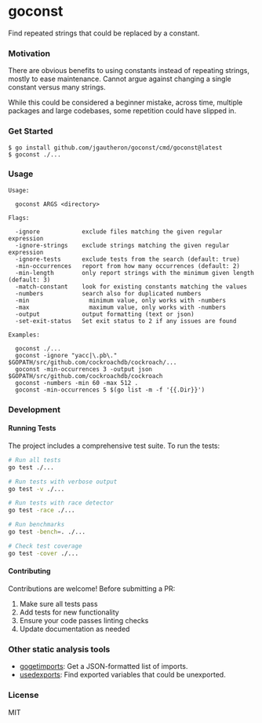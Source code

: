 # goconst

Find repeated strings that could be replaced by a constant.

### Motivation

There are obvious benefits to using constants instead of repeating strings, mostly to ease maintenance. Cannot argue against changing a single constant versus many strings.

While this could be considered a beginner mistake, across time, multiple packages and large codebases, some repetition could have slipped in.

### Get Started

    $ go install github.com/jgautheron/goconst/cmd/goconst@latest
    $ goconst ./...

### Usage

```
Usage:

  goconst ARGS <directory>

Flags:

  -ignore            exclude files matching the given regular expression
  -ignore-strings    exclude strings matching the given regular expression
  -ignore-tests      exclude tests from the search (default: true)
  -min-occurrences   report from how many occurrences (default: 2)
  -min-length        only report strings with the minimum given length (default: 3)
  -match-constant    look for existing constants matching the values
  -numbers           search also for duplicated numbers
  -min          	   minimum value, only works with -numbers
  -max          	   maximum value, only works with -numbers
  -output            output formatting (text or json)
  -set-exit-status   Set exit status to 2 if any issues are found

Examples:

  goconst ./...
  goconst -ignore "yacc|\.pb\." $GOPATH/src/github.com/cockroachdb/cockroach/...
  goconst -min-occurrences 3 -output json $GOPATH/src/github.com/cockroachdb/cockroach
  goconst -numbers -min 60 -max 512 .
  goconst -min-occurrences 5 $(go list -m -f '{{.Dir}}')
```

### Development

#### Running Tests

The project includes a comprehensive test suite. To run the tests:

```bash
# Run all tests
go test ./...

# Run tests with verbose output
go test -v ./...

# Run tests with race detector
go test -race ./...

# Run benchmarks
go test -bench=. ./...

# Check test coverage
go test -cover ./...
```

#### Contributing

Contributions are welcome! Before submitting a PR:

1. Make sure all tests pass
2. Add tests for new functionality
3. Ensure your code passes linting checks
4. Update documentation as needed

### Other static analysis tools

- [gogetimports](https://github.com/jgautheron/gogetimports): Get a JSON-formatted list of imports.
- [usedexports](https://github.com/jgautheron/usedexports): Find exported variables that could be unexported.

### License

MIT
